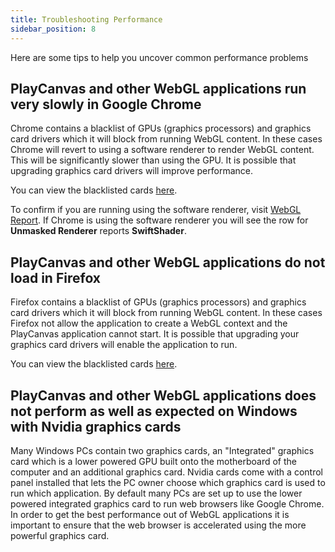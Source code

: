 ```yaml
---
title: Troubleshooting Performance
sidebar_position: 8
---
```


Here are some tips to help you uncover common performance problems

## PlayCanvas and other WebGL applications run very slowly in Google Chrome

Chrome contains a blacklist of GPUs (graphics processors) and graphics card drivers which it will block from running WebGL content. In these cases Chrome will revert to using a software renderer to render WebGL content. This will be significantly slower than using the GPU. It is possible that upgrading graphics card drivers will improve performance.

You can view the blacklisted cards [here][2].

To confirm if you are running using the software renderer, visit [WebGL Report][1]. If Chrome is using the software renderer you will see the row for **Unmasked Renderer** reports **SwiftShader**.

## PlayCanvas and other WebGL applications do not load in Firefox

Firefox contains a blacklist of GPUs (graphics processors) and graphics card drivers which it will block from running WebGL content. In these cases Firefox not allow the application to create a WebGL context and the PlayCanvas application cannot start. It is possible that upgrading your graphics card drivers will enable the application to run.

You can view the blacklisted cards [here][2].

## PlayCanvas and other WebGL applications does not perform as well as expected on Windows with Nvidia graphics cards

Many Windows PCs contain two graphics cards, an "Integrated" graphics card which is a lower powered GPU built onto the motherboard of the computer and an additional graphics card. Nvidia cards come with a control panel installed that lets the PC owner choose which graphics card is used to run which application. By default many PCs are set up to use the lower powered integrated graphics card to run web browsers like Google Chrome. In order to get the best performance out of WebGL applications it is important to ensure that the web browser is accelerated using the more powerful graphics card.

[1]: https://webglreport.com/
[2]: https://www.khronos.org/webgl/wiki/BlacklistsAndWhitelists
